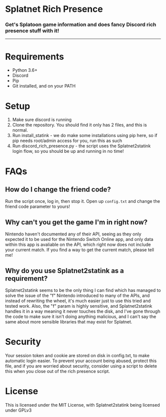 # Splatnet Rich Presence

### Get's Splatoon game information and does fancy Discord rich presence stuff with it!

---

# Requirements

- Python 3.6+
- Discord
- Pip
- Git installed, and on your PATH

# Setup

1. Make sure discord is running
2. Clone the repository. You should find it only has 2 files, and this is normal.
3. Run install_statink - we do make some installations using pip here, so if pip needs root/admin access for you, run this as such
4. Run discord_rich_presence.py - the script uses the Splatnet2statink login flow, so you should be up and running in no time!

# FAQs

## How do I change the friend code?

Run the script once, log in, then stop it. Open up `config.txt` and change the friend code parameter to yours!

## Why can't you get the game I'm in right now?

Nintendo haven't documented any of their API, seeing as they only expected it to be used for the Nintendo Switch Online app, and only data within this app is avaliable on the API, which right now does not include your current match. If you find a way to get the current match, please tell me!

## Why do you use Splatnet2statink as a requirement?

Splatnet2statink seems to be the only thing I can find which has managed to solve the issue of the "f" Nintendo introduced to many of the APIs, and instead of rewriting the wheel, it's much easier just to use this tried and tested work. Also, the "f" param is highly sensitive, and Splatnet2statink handles it in a way meaning it never touches the disk, and I've gone through the code to make sure it isn't doing anything malicious, and I can't say the same about more sensible libraries that may exist for Splatnet.

# Security

Your session token and cookie are stored on disk in config.txt, to make automatic login easier. To prevent your account being abused, protect this file, and if you are worried about security, consider using a script to delete this when you close out of the rich presence script.

# License

This is licensed under the MIT License, with Splatnet2statink being licensed under GPLv3
